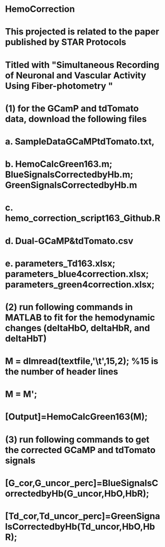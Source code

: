 # HemoCorrection
# This projected is related to the paper published by STAR Protocols
# Titled with "Simultaneous Recording of Neuronal and Vascular Activity Using Fiber-photometry "

# (1) for the GCamP and tdTomato data, download the following files
#   a. SampleDataGCaMPtdTomato.txt, 
#   b. HemoCalcGreen163.m; BlueSignalsCorrectedbyHb.m; GreenSignalsCorrectedbyHb.m
#   c. hemo_correction_script163_Github.R 
#   d. Dual-GCaMP&tdTomato.csv
#   e. parameters_Td163.xlsx; parameters_blue4correction.xlsx; parameters_green4correction.xlsx;
# (2) run following commands in MATLAB to fit for the hemodynamic changes (deltaHbO, deltaHbR, and deltaHbT) 
#       M = dlmread(textfile,'\t',15,2); %15 is the number of header lines
#       M = M';
#       [Output]=HemoCalcGreen163(M);
# (3)  run following commands to get the corrected GCaMP and tdTomato signals    
#       [G_cor,G_uncor_perc]=BlueSignalsCorrectedbyHb(G_uncor,HbO,HbR);
#       [Td_cor,Td_uncor_perc]=GreenSignalsCorrectedbyHb(Td_uncor,HbO,HbR);



   
